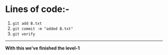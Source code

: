 # Lines of code:-
1. `git add B.txt`
2. `git commit -m "added B.txt"`
3. `git verify`
---
**With this we've finished the level-1**
